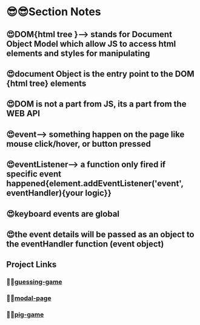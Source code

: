 # 😎😎Section Notes

## 😍DOM{html tree }--> stands for Document Object Model which allow JS to access html elements and styles for manipulating

## 😍document Object is the entry point to the DOM {html tree} elements

## 😍DOM is not a part from JS, its a part from the WEB API

## 😍event--> something happen on the page like mouse click/hover, or button pressed

## 😍eventListener--> a function only fired if specific event happened{element.addEventListener('event', eventHandler){your logic}}

## 😍keyboard events are global

## 😍the event details will be passed as an object to the eventHandler function (event object)

## Project Links

### 🐳🐳[guessing-game](https://guessing-page.netlify.app/)

### 🐳🐳[modal-page](https://modal-page2.netlify.app/)

### 🐳🐳[pig-game](https://pig-game-page.netlify.app/)
